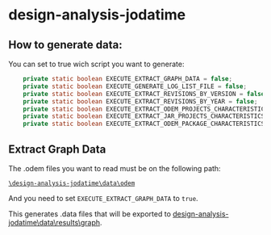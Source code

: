 # design-analysis-jodatime


## How to generate data:

You can set to true wich script you want to generate:

```java
	private static boolean EXECUTE_EXTRACT_GRAPH_DATA = false;
	private static boolean EXECUTE_GENERATE_LOG_LIST_FILE = false;
	private static boolean EXECUTE_EXTRACT_REVISIONS_BY_VERSION = false;
	private static boolean EXECUTE_EXTRACT_REVISIONS_BY_YEAR = false;
	private static boolean EXECUTE_EXTRACT_ODEM_PROJECTS_CHARACTERISTICS = false;
	private static boolean EXECUTE_EXTRACT_JAR_PROJECTS_CHARACTERISTICS = false;
	private static boolean EXECUTE_EXTRACT_ODEM_PACKAGE_CHARACTERISTICS = false;

```

## Extract Graph Data

The .odem files you want to read must be on the following path:

[`\design-analysis-jodatime\data\odem`](data/odem)

And you need to set `EXECUTE_EXTRACT_GRAPH_DATA` to `true`.

This generates .data files that will be exported to [design-analysis-jodatime\data\results\graph](data/results/graph/GRAPHDIRECTORY.md).